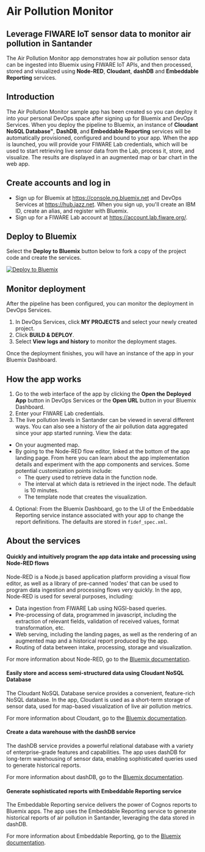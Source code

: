 # Air Pollution Monitor

## Leverage FIWARE IoT sensor data to monitor air pollution in Santander

The Air Pollution Monitor app demonstrates how air pollution sensor data can be ingested into Bluemix using FIWARE IoT APIs, and then processed, stored and visualized using **Node-RED**, **Cloudant**, **dashDB** and **Embeddable Reporting** services.

## Introduction
The Air Pollution Monitor sample app has been created so you can deploy it into your personal DevOps space after signing up for Bluemix and DevOps Services. When you deploy the pipeline to Bluemix, an instance of **Cloudant NoSQL Database"**, **DashDB**, and **Embeddable Reporting** services will be automatically provisioned, configured and bound to your app. When the app is launched, you will provide your FIWARE Lab credentials, which will be used to start retrieving live sensor data from the Lab, process it, store, and visualize. The results are displayed in an augmented map or bar chart in the web app.

## Create accounts and log in

- Sign up for Bluemix at https://console.ng.bluemix.net and DevOps Services at https://hub.jazz.net.
When you sign up, you'll create an IBM ID, create an alias, and register with Bluemix.
- Sign up for a FIWARE Lab account at https://account.lab.fiware.org/.

## Deploy to Bluemix

Select the **Deploy to Bluemix** button below to fork a copy of the project code and create the services.

  [![Deploy to Bluemix](https://bluemix.net/deploy/button.png)](https://bluemix.net/deploy?repository=https://github.com/cfsworkload/air-pollution-monitor)

## Monitor deployment

After the pipeline has been configured, you can monitor the deployment in DevOps Services.

1. In DevOps Services, click **MY PROJECTS** and select your newly created project.
2. Click **BUILD & DEPLOY**.
3. Select **View logs and history** to monitor the deployment stages.

Once the deployment finishes, you will have an instance of the app in your Bluemix Dashboard.

## How the app works

1. Go to the web interface of the app by clicking the **Open the Deployed App** button in DevOps Services or the **Open URL** button in your Bluemix Dashboard.
2. Enter your FIWARE Lab credentials.
3. The live pollution levels in Santander can be viewed in several different ways. You can also see a history of the air pollution data aggregated since your app started running. View the data:
  - On your augmented map.
  - By going to the Node-RED flow editor, linked at the bottom of the app landing page. From here you can learn about the app implementation details and experiment with the app components and services. Some potential customization points include:
    - The query used to retrieve data in the function node.
    - The interval at which data is retrieved in the inject node. The default is 10 minutes.
    - The template node that creates the visualization.
4. Optional: From the Bluemix Dashboard, go to the UI of the Embeddable Reporting service instance associated with your app to change the report definitions. The defaults are stored in `fidef_spec.xml`.


## About the services

#### Quickly and intuitively program the app data intake and processing using Node-RED flows
Node-RED is a Node.js based application platform providing a visual flow editor, as well as a library of pre-canned 'nodes' that can be used to program data ingestion and processing flows very quickly. In the app, Node-RED is used for several purposes, including:
- Data ingestion from FIWARE Lab using NGSI-based queries.
- Pre-processing of data, programmed in javascript, including the extraction of relevant fields, validation of received values, format transformation, etc.
- Web serving, including the landing pages, as well as the rendering of an augmented map and a historical report produced by the app.
- Routing of data between intake, processing, storage and visualization.

For more information about Node-RED, go to the [Bluemix documentation](https://www.ng.bluemix.net/docs/starters/Node-RED/nodered.html).

#### Easily store and access semi-structured data using Cloudant NoSQL Database
The Cloudant NoSQL Database service provides a convenient, feature-rich NoSQL database. In the app, Cloudant is used as a short-term storage of sensor data, used for map-based visualization of live air pollution metrics.

For more information about Cloudant, go to the [Bluemix documentation](https://www.ng.bluemix.net/docs/services/Cloudant/index.html).

#### Create a data warehouse with the dashDB service

The dashDB service provides a powerful relational database with a variety of enterprise-grade features and capabilities. The app uses dashDB for long-term warehousing of sensor data, enabling sophisticated queries used to generate historical reports.

For more information about dashDB, go to the [Bluemix documentation](https://www.ng.bluemix.net/docs/services/dashDB/index.html).

#### Generate sophisticated reports with Embeddable Reporting service
The Embeddable Reporting service delivers the power of Cognos reports to Bluemix apps. The app uses the Embeddable Reporting service to generate historical reports of air pollution in Santander, leveraging the data stored in dashDB.

For more information about Embeddable Reporting, go to the [Bluemix documentation](https://www.ng.bluemix.net/docs/services/EmbeddableReporting/index.html).
